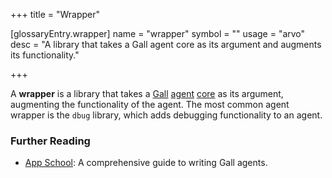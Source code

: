 +++
title = "Wrapper"

[glossaryEntry.wrapper]
name = "wrapper"
symbol = ""
usage = "arvo"
desc = "A library that takes a Gall agent core as its argument and augments its functionality."

+++

A **wrapper** is a library that takes a [Gall](/glossary/gall)
[agent](/glossary/agent) [core](/glossary/core) as its
argument, augmenting the functionality of the agent. The most common agent
wrapper is the `dbug` library, which adds debugging functionality to an agent.

### Further Reading

- [App School](/courses/app-school): A comprehensive guide to writing
  Gall agents.

